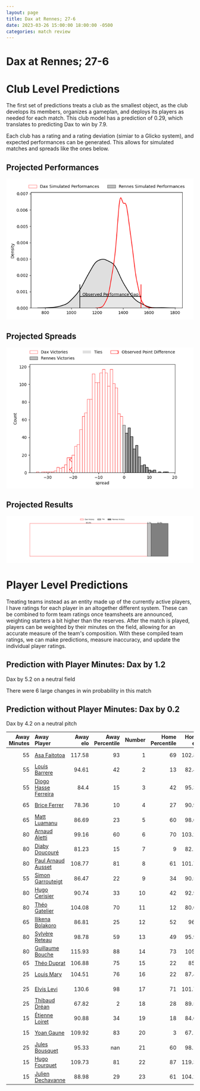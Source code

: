 ```yaml
---  
layout: page  
title: Dax at Rennes; 27-6  
date: 2023-03-26 15:00:00 18:00:00 -0500  
categories: match review  
---
```

# Dax at Rennes; 27-6

# Club Level Predictions


The first set of predictions treats a club as the smallest object, as the club develops its members, organizes a gameplan, and deploys its players as needed for each match. This club model has a prediction of 0.29, which translates to predicting Dax to win by 7.9.

Each club has a rating and a rating deviation (simiar to a Glicko system), and expected performances can be generated. This allows for simulated matches and spreads like the ones below.
## Projected Performances


![Projected Performances](plots/performances_2023-03-26-Rennes-Dax.png)
## Projected Spreads


![Projected Spreads](plots/spreads_2023-03-26-Rennes-Dax.png)
## Projected Results


![Projected Results](plots/resultbar_2023-03-26-Rennes-Dax.png)
# Player Level Predictions


Treating teams instead as an entity made up of the currently active players, I have ratings for each player in an altogether different system. These can be combined to form team ratings once teamsheets are announced, weighting starters a bit higher than the reserves. After the match is played, players can be weighted by their minutes on the field, allowing for an accurate measure of the team's composition. With these compiled team ratings, we can make predictions, measure inaccuracy, and update the individual player ratings.
## Prediction with Player Minutes: Dax by 1.2


Dax by 5.2 on a neutral field

There were 6 large changes in win probability in this match
## Prediction without Player Minutes: Dax by 0.2


Dax by 4.2 on a neutral pitch



|   Away Minutes | Away Player                                                            |   Away elo |   Away Percentile |   Number |   Home Percentile |   Home elo | Home Player                                                             |   Home Minutes |
|---------------:|:-----------------------------------------------------------------------|-----------:|------------------:|---------:|------------------:|-----------:|:------------------------------------------------------------------------|---------------:|
|             55 | [Asa Faitotoa](..//playerfiles//AsaFaitotoa_cleaned.md)                |     117.58 |                93 |        1 |                69 |     102.84 | [Grégory Querin](..//playerfiles//GrégoryQuerin_cleaned.md)             |             51 |
|             55 | [Louis Barrere](..//playerfiles//LouisBarrere_cleaned.md)              |      94.61 |                42 |        2 |                13 |      82.49 | [Alexandre Fau](..//playerfiles//AlexandreFau_cleaned.md)               |             55 |
|             55 | [Diogo Hasse Ferreira](..//playerfiles//DiogoHasseFerreira_cleaned.md) |      84.4  |                15 |        3 |                42 |      95.32 | [Luvuyo Pupuma](..//playerfiles//LuvuyoPupuma_cleaned.md)               |             57 |
|             65 | [Brice Ferrer](..//playerfiles//BriceFerrer_cleaned.md)                |      78.36 |                10 |        4 |                27 |      90.99 | [Gabriel Quesmel](..//playerfiles//GabrielQuesmel_cleaned.md)           |             55 |
|             65 | [Matt Luamanu](..//playerfiles//MattLuamanu_cleaned.md)                |      86.69 |                23 |        5 |                60 |      98.67 | [Clément Fontaine](..//playerfiles//ClémentFontaine_cleaned.md)         |             80 |
|             80 | [Arnaud Aletti](..//playerfiles//ArnaudAletti_cleaned.md)              |      99.16 |                60 |        6 |                70 |     103.23 | [Baptiste Beaujouan](..//playerfiles//BaptisteBeaujouan_cleaned.md)     |             80 |
|             80 | [Diaby Doucouré](..//playerfiles//DiabyDoucouré_cleaned.md)            |      81.23 |                15 |        7 |                 9 |      82.17 | [Pedro Ortega](..//playerfiles//PedroOrtega_cleaned.md)                 |             57 |
|             80 | [Paul Arnaud Ausset](..//playerfiles//PaulArnaudAusset_cleaned.md)     |     108.77 |                81 |        8 |                61 |     101.79 | [Guillaume Cazette](..//playerfiles//GuillaumeCazette_cleaned.md)       |             30 |
|             55 | [Simon Garrouteigt](..//playerfiles//SimonGarrouteigt_cleaned.md)      |      86.47 |                22 |        9 |                34 |      90.56 | [Maxime Le Viavant](..//playerfiles//MaximeLeViavant_cleaned.md)        |             57 |
|             80 | [Hugo Cerisier](..//playerfiles//HugoCerisier_cleaned.md)              |      90.74 |                33 |       10 |                42 |      92.99 | [Lucas Ollion](..//playerfiles//LucasOllion_cleaned.md)                 |             80 |
|             80 | [Théo Gatelier](..//playerfiles//ThéoGatelier_cleaned.md)              |     104.08 |                70 |       11 |                12 |      80.05 | [Romuald François](..//playerfiles//RomualdFrançois_cleaned.md)         |             55 |
|             65 | [Ilikena Bolakoro](..//playerfiles//IlikenaBolakoro_cleaned.md)        |      86.81 |                25 |       12 |                52 |      96.9  | [Ryan Dubois](..//playerfiles//RyanDubois_cleaned.md)                   |             80 |
|             80 | [Sylvère Reteau](..//playerfiles//SylvèreReteau_cleaned.md)            |      98.78 |                59 |       13 |                49 |      95.95 | [Clément Lepresle](..//playerfiles//ClémentLepresle_cleaned.md)         |             80 |
|             80 | [Guillaume Bouche](..//playerfiles//GuillaumeBouche_cleaned.md)        |     115.93 |                88 |       14 |                73 |     105.8  | [Enzo Salvai](..//playerfiles//EnzoSalvai_cleaned.md)                   |             80 |
|             65 | [Théo Duprat](..//playerfiles//ThéoDuprat_cleaned.md)                  |     106.88 |                75 |       15 |                22 |      85.1  | [Pedro Soto](..//playerfiles//PedroSoto_cleaned.md)                     |             80 |
|             25 | [Louis Mary](..//playerfiles//LouisMary_cleaned.md)                    |     104.51 |                76 |       16 |                22 |      87.41 | [Baptiste Le Jallé](..//playerfiles//BaptisteLeJallé_cleaned.md)        |             29 |
|             25 | [Elvis Levi](..//playerfiles//ElvisLevi_cleaned.md)                    |     130.6  |                98 |       17 |                71 |     101.73 | [Patrick Tu'ugahala](..//playerfiles//PatrickTu'ugahala_cleaned.md)     |             25 |
|             25 | [Thibaud Dréan](..//playerfiles//ThibaudDréan_cleaned.md)              |      67.82 |                 2 |       18 |                28 |      89.57 | [Atonio Ulutuipalelei](..//playerfiles//AtonioUlutuipalelei_cleaned.md) |             23 |
|             15 | [Étienne Loiret](..//playerfiles//ÉtienneLoiret_cleaned.md)            |      90.88 |                34 |       19 |                18 |      84.64 | [Victor Fromenteze](..//playerfiles//VictorFromenteze_cleaned.md)       |             25 |
|             15 | [Yoan Gaune](..//playerfiles//YoanGaune_cleaned.md)                    |     109.92 |                83 |       20 |                 3 |      67.14 | [Gaétan Béraud](..//playerfiles//GaétanBéraud_cleaned.md)               |             50 |
|             25 | [Jules Bousquet](..//playerfiles//JulesBousquet_cleaned.md)            |      95.33 |               nan |       21 |                60 |      98.18 | [Victor Danielli](..//playerfiles//VictorDanielli_cleaned.md)           |             23 |
|             15 | [Hugo Fourquet](..//playerfiles//HugoFourquet_cleaned.md)              |     109.73 |                81 |       22 |                87 |     119.38 | [Joaquin Diaz Luzzi](..//playerfiles//JoaquinDiazLuzzi_cleaned.md)      |             23 |
|             15 | [Julien Dechavanne](..//playerfiles//JulienDechavanne_cleaned.md)      |      88.98 |                29 |       23 |                61 |     104.22 | [Hypolite Cornu](..//playerfiles//HypoliteCornu_cleaned.md)             |             25 |


